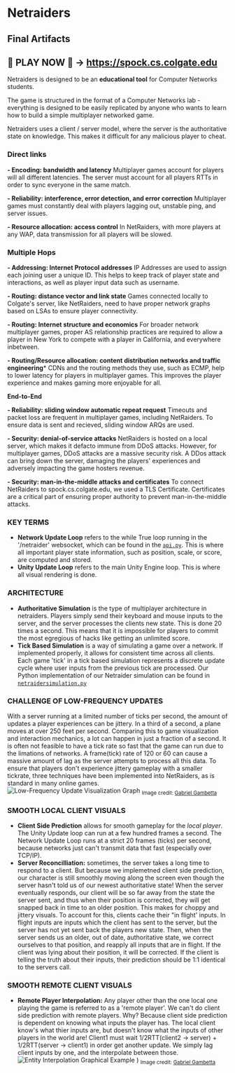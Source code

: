 # Netraiders
## Final Artifacts
## 👾 PLAY NOW 👾 -> https://spock.cs.colgate.edu

Netraiders is designed to be an **educational tool** for Computer Networks students. 

The game is structured in the format of a Computer Networks lab - everything is designed to be easily replicated by anyone who wants to learn how to build a simple multiplayer networked game.

Netraiders uses a client / server model, where the server is the authoritative state on knowledge. This makes it difficult for any malicious player to cheat.



### Direct links


**- Encoding: bandwidth and latency** Multiplayer games account for players will all different latencies. The server must account for all players RTTs in order to sync everyone in the same match. 

**- Reliability: interference, error detection, and error correction** Multiplayer games must constantly deal with players lagging out, unstable ping, and server issues. 

**- Resource allocation: access control** In NetRaiders, with more players at any WAP, data transmission for all players will be slowed. 

### Multiple Hops

**- Addressing: Internet Protocol addresses** IP Addresses are used to assign each joining user a unique ID. This helps to keep track of player state and interactions, as well as player input data such as username. 

**- Routing: distance vector and link state** Games connected locally to Colgate's server, like NetRaiders, need to have proper network graphs based on LSAs to ensure player connectivity. 

**- Routing: Internet structure and economics** For broader network multiplayer games, proper AS relationship practices are required to allow a player in New York to compete with a player in California, and everywhere inbetween. 

**- Routing/Resource allocation: content distribution networks and traffic engineering*** CDNs and the routing methods they use, such as ECMP, help to lower latency for players in multiplayer games. This improves the player experience and makes gaming more enjoyable for all. 


**End-to-End**


**- Reliability: sliding window automatic repeat request** Timeouts and packet loss are frequent in multiplayer games, including NetRaiders. To ensure data is sent and recieved, sliding window ARQs are used. 

**- Security: denial-of-service attacks** NetRaiders is hosted on a local server, which makes it defacto immune from DDoS attacks. However, for multiplayer games, DDoS attacks are a massive security risk. A DDos attack can bring down the server, damaging the players' experiences and adversely impacting the game hosters revenue.

**- Security: man-in-the-middle attacks and certificates** To connect NetRaiders to spock.cs.colgate.edu, we used a TLS Certificate. Certificates are a critical part of ensuring proper authority to prevent man-in-the-middle attacks. 




### KEY TERMS
- **Network Update Loop** refers to the while True loop running in the '/netraider' websocket, which can be found in the [`api.py`](webserver/api.py#L50-L90). This is where all important player state information, such as position, scale, or score, are computed and stored. 
- **Unity Update Loop** refers to the main Unity Engine loop. This is where all visual rendering is done.

### ARCHITECTURE
- **Authoritative Simulation** is the type of multiplayer architecture in netraiders. Players simply send their keyboard and mouse inputs to the server, and the server processes the clients new state. This is done 20 times a second. This means that it is impossible for players to commit the most egregious of hacks like getting an unlimited score.
- **Tick Based Simulation** is a way of simulating a game over a network. If implemented properly, it allows for consistent time across all clients. Each game 'tick' in a tick based simulation represents a discrete update cycle where user inputs from the previous tick are processed. Our Python implementation of our Netraider simulation can be found in [`netraidersimulation.py`](webserver/netraidersimulation.py)

### CHALLENGE OF LOW-FREQUENCY UPDATES
With a server running at a limited number of ticks per second, the amount of updates a player experiences can be jittery. In a third of a second, a plane moves at over 250 feet per second. Comparing this to game visualization and interaction mechanics, a lot can happen in just a fraction of a second. It is often not feasible to have a tick rate so fast that the game can run due to the limations of networks. A frame(tick) rate of 120 or 60 can cause a massive amount of lag as the server attempts to process all this data. To ensure that players don't experience jittery gameplay with a smaller tickrate, three techniques have been implemented into NetRaiders, as is standard in many online games. 
 ![Low-Frequency Update Visualization Graph](![image](https://github.com/photosynthesisdev/netraiders/assets/143653205/535e5633-616c-4247-90e6-fb7f83d32a94)
)
<sub>Image credit: [Gabriel Gambetta](https://www.gabrielgambetta.com)</sub>

### SMOOTH LOCAL CLIENT VISUALS
- **Client Side Prediction** allows for smooth gameplay for the *local player*. The Unity Update loop can run at a few hundred frames a second. The Network Update Loop runs at a strict 20 frames (ticks) per second, because networks just can't transmit data that fast (especially over TCP/IP).
- **Server Reconcilliation:** sometimes, the server takes a long time to respond to a client. But because we implemetned client side prediction, our character is still smoothly moving along the screen even though the server hasn't told us of our newest authoritative state! When the server eventually responds, our client will be so far away from the state the server sent, and thus when their position is corrected, they will get snapped back in time to an older position. This makes for choppy and jittery visuals. To account for this, clients cache their "in flight' inputs. In flight inputs are inputs which the client has sent to the server, but the server has not yet sent back the players new state. Then, when the server sends us an older, out of date, authoritative state, we correct ourselves to that position, and reapply all inputs that are in flight. If the client was lying about their position, it will be corrected. If the client is telling the truth about their inputs, their prediction should be 1:1 identical to the servers call. 

### SMOOTH REMOTE CLIENT VISUALS
- **Remote Player Interpolation:** Any player other than the one local one playing the game is referred to as a 'remote player'. We can't do client side prediction with remote players. Why? Because client side prediction is dependent on knowing what inputs the player has. The local client know's what thier inputs are, but doesn't know what the inputs of other players in the world are! Client1 must wait 1/2RTT(client2 -> server) + 1/2RTT(server -> client1) in order get another update. We simply lag client inputs by one, and the interpolate between those.
  ![Entity Interpolation Graphical Example](![image](https://github.com/photosynthesisdev/netraiders/assets/143653205/e220b552-d94a-4598-9005-c2fd883f7f78)
)
)
<sub>Image credit: [Gabriel Gambetta](https://www.gabrielgambetta.com)</sub>


